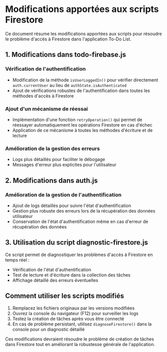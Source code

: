 # Modifications apportées aux scripts Firestore

Ce document résume les modifications apportées aux scripts pour résoudre le problème d'accès à Firestore dans l'application To-Do List.

## 1. Modifications dans todo-firebase.js

### Vérification de l'authentification
- Modification de la méthode `isUserLoggedIn()` pour vérifier directement `auth.currentUser` au lieu de `authState.isAuthenticated`
- Ajout de vérifications robustes de l'authentification dans toutes les méthodes d'accès à Firestore

### Ajout d'un mécanisme de réessai
- Implémentation d'une fonction `retryOperation()` qui permet de réessayer automatiquement les opérations Firestore en cas d'échec
- Application de ce mécanisme à toutes les méthodes d'écriture et de lecture

### Amélioration de la gestion des erreurs
- Logs plus détaillés pour faciliter le débogage
- Messages d'erreur plus explicites pour l'utilisateur

## 2. Modifications dans auth.js

### Amélioration de la gestion de l'authentification
- Ajout de logs détaillés pour suivre l'état d'authentification
- Gestion plus robuste des erreurs lors de la récupération des données utilisateur
- Conservation de l'état d'authentification même en cas d'erreur de récupération des données

## 3. Utilisation du script diagnostic-firestore.js

Ce script permet de diagnostiquer les problèmes d'accès à Firestore en temps réel :
- Vérification de l'état d'authentification
- Test de lecture et d'écriture dans la collection des tâches
- Affichage détaillé des erreurs éventuelles

## Comment utiliser les scripts modifiés

1. Remplacez les fichiers originaux par les versions modifiées
2. Ouvrez la console du navigateur (F12) pour surveiller les logs
3. Testez la création de tâches après vous être connecté
4. En cas de problème persistant, utilisez `diagnoseFirestore()` dans la console pour un diagnostic détaillé

Ces modifications devraient résoudre le problème de création de tâches dans Firestore tout en améliorant la robustesse générale de l'application.
